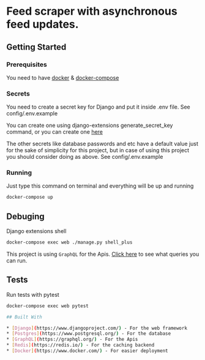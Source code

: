# Feed scraper with asynchronous feed updates.


## Getting Started

### Prerequisites

You need to have [docker](https://docs.docker.com/install/) & [docker-compose](https://docs.docker.com/compose/install/)

### Secrets

You need to create a secret key for Django and put it inside .env file. See config/.env.example

You can create one using django-extensions generate_secret_key command,
or you can create one [here](https://djecrety.ir/)

The other secrets like database passwords and etc have a default value just for the sake of simplicity for this project, 
but in case of using this project you should consider doing as above. See config/.env.example

### Running

Just type this command on terminal and everything will be up and running

```bash
docker-compose up
```

## Debuging

Django extensions shell
```bash
docker-compose exec web ./manage.py shell_plus
```

This project is using `GraphQL` for the Apis. [Click here](graphql.md) to see what queries you can run.

## Tests

Run tests with pytest
```bash
docker-compose exec web pytest

## Built With

* [Django](https://www.djangoproject.com/) - For the web framework
* [Postgres](https://www.postgresql.org/) - For the database
* [GraphQL](https://graphql.org/) - For the Apis
* [Redis](https://redis.io/) - For the caching backend
* [Docker](https://www.docker.com/) - For easier deployment